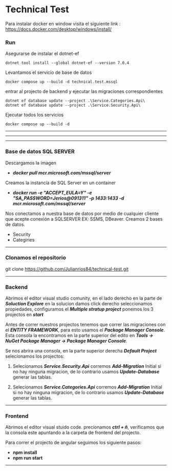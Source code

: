 # Technical Test 

Para instalar docker en window visita el siguiente link : https://docs.docker.com/desktop/windows/install/


### Run

Asegurarse de instalar el dotnet-ef 

```
dotnet tool install --global dotnet-ef --version 7.0.4
```

Levantamos el servicio de base de datos
```
docker compose up --build -d technical.test.mssql
```

entrar al projecto de backend y ejecutar las migraciones correspondientes

```
dotnet ef database update --project .\Service.Categories.Api\
dotnet ef database update --project .\Service.Security.Api\
```

Ejecutar todos los servicios

```
docker compose up --build -d
```

---
---
*** 
### Base de datos SQL SERVER 
Descargamos la imagen
  * ***docker pull mcr.microsoft.com/mssql/server***
  
⁠Creamos la instancia de SQL Server en un container
* ***docker run -e "ACCEPT_EULA=Y" -e "SA_PASSWORD=Jerios@091311" -p 1433:1433 -d mcr.microsoft.com/mssql/server⁠*** 

Nos conectamos a nuestra base de datos por medio de cualquier cliente que acepte conexión a SQLSERVER EX: SSMS, DBeaver. Creamos 2 bases de datos. 

* Security
* Categiries

***

### Clonamos el repositorio

git clone https://github.com/Julianrios84/technical-test.git


***

### Backend

Abrimos el editor visual studio comunity, en el lado derecho en la parte de ***Soluction Explore*** en la solucion damos click derecho seleccionamos propiedades, configuramos el ***Multiple stratup project*** ponemos los 3 projectos en ***start***

Antes de correr nuestros projectos tenemos que correr las migraciones con el ***ENTITY FRAMEWORK***, para esto usamos el ***Package Manager Console***. Esta consola la encontramos en la parte superior del edito en ***Tools -> NuGet Package Manager -> Package Manager Console***.

Se nos abrira una consola, en la parte superior derecha ***Default Project*** selecionamos los projectos:

1) Selecionamos ***Service.Security.Api*** corremos ***Add-Migration*** Initial si no hay ninguna migracion, de lo contrario usamos ***Update-Database*** generar las tablas.

2) Selecionamos ***Service.Categories.Api*** corremos ***Add-Migration*** Initial si no hay ninguna migracion, de lo contrario usamos ***Update-Database*** generar las tablas.

***

### Frontend


Abrimos el editor visual stuido code. precionamos ***ctrl + ñ***, verificamos que la consola este apuntando a la carpeta de frontend del projecto.

Para correr el projecto de angular seguimos los siguiente pasos:

* **npm install**
* **npm run start**

***


